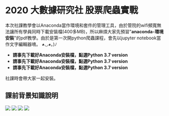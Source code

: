 # 2020 大數據研究社 股票爬蟲實戰

本次社課教學會以Anaconda當作環境和套件的管理工具，由於管院的wifi頻寬無法讓所有學員同時下載安裝檔(400多MB)，所以麻煩大家先預習"**anaconda-環境安裝**"的pdf教學。由於是第一次開python爬蟲課程，會先以jupyter notebook當作文字編輯器唷。 ◕◡◕｡)ﾉ

- **請事先下載好Anaconda安裝檔，點選Python 3.7 version**
- **請事先下載好Anaconda安裝檔，點選Python 3.7 version**
- **請事先下載好Anaconda安裝檔，點選Python 3.7 version**

社課時會帶大家一起安裝｡

## 課前背景知識說明
![](https://i.imgur.com/LJU5hKx.png)
![](https://i.imgur.com/T2tuxby.png)
![](https://i.imgur.com/hpmOZX9.png)
![](https://i.imgur.com/9KweUoT.png)
